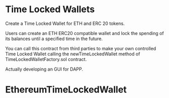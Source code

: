 # Time Locked Wallets

Create a Time Locked Wallet for ETH and ERC 20 tokens.

Users can create an ETH ERC20 compatible wallet and lock the spending of its balances until a specified time in the future.

You can call this contract from third parties to make your own controlled Time Locked Wallet calling the newTimeLockedWallet method of TimeLockedWalletFactory.sol contract.

Actually developing an GUI for DAPP.
 
# EthereumTimeLockedWallet
